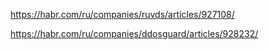 https://habr.com/ru/companies/ruvds/articles/927108/

https://habr.com/ru/companies/ddosguard/articles/928232/

